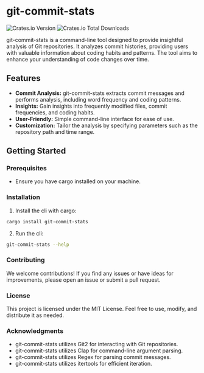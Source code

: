 # git-commit-stats

![Crates.io Version](https://img.shields.io/crates/v/git-commit-stats?style=flat)
![Crates.io Total Downloads](https://img.shields.io/crates/d/git-commit-stats)

git-commit-stats is a command-line tool designed to provide insightful analysis of Git repositories. It analyzes commit histories, providing users with valuable information about coding habits and patterns. The tool aims to enhance your understanding of code changes over time.

## Features

- **Commit Analysis:** git-commit-stats extracts commit messages and performs analysis, including word frequency and coding patterns.
- **Insights:** Gain insights into frequently modified files, commit frequencies, and coding habits.
- **User-Friendly:** Simple command-line interface for ease of use.
- **Customization:** Tailor the analysis by specifying parameters such as the repository path and time range.

## Getting Started

### Prerequisites

- Ensure you have cargo installed on your machine.

### Installation

1. Install the cli with cargo:

```bash
cargo install git-commit-stats
```

2. Run the cli:

```bash
git-commit-stats --help
```

### Contributing

We welcome contributions! If you find any issues or have ideas for improvements, please open an issue or submit a pull request.

### License

This project is licensed under the MIT License. Feel free to use, modify, and distribute it as needed.

### Acknowledgments

- git-commit-stats utilizes Git2 for interacting with Git repositories.
- git-commit-stats utilizes Clap for command-line argument parsing.
- git-commit-stats utilizes Regex for parsing commit messages.
- git-commit-stats utilizes itertools for efficient iteration.
